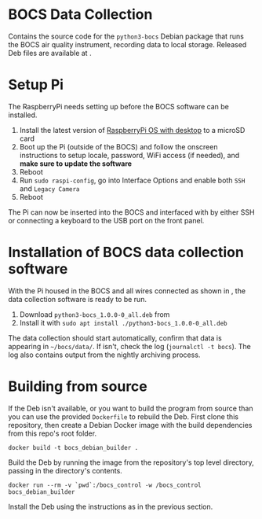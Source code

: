 # BOCS Data Collection

Contains the source code for the `python3-bocs` Debian package that runs the BOCS air quality instrument, recording data to local storage.
Released Deb files are available at <TODO>.

# Setup Pi

The RaspberryPi needs setting up before the BOCS software can be installed.

  1. Install the latest version of [RaspberryPi OS with desktop](https://www.raspberrypi.com/software/) to a microSD card
  2. Boot up the Pi (outside of the BOCS) and follow the onscreen instructions to setup locale, password, WiFi access (if needed), and **make sure to update the software**
  3. Reboot
  4. Run `sudo raspi-config`, go into Interface Options and enable both `SSH` and `Legacy Camera`
  5. Reboot

The Pi can now be inserted into the BOCS and interfaced with by either SSH or connecting a keyboard to the USB port on the front panel.

# Installation of BOCS data collection software

With the Pi housed in the BOCS and all wires connected as shown in <TODO document>, the data collection software is ready to be run.

  1. Download `python3-bocs_1.0.0-0_all.deb` from <TODO location> 
  2. Install it with `sudo apt install ./python3-bocs_1.0.0-0_all.deb`

The data collection should start automatically, confirm that data is appearing in `~/bocs/data/`.
If isn't, check the log (`journalctl -t bocs`).
The log also contains output from the nightly archiving process.

# Building from source

If the Deb isn't available, or you want to build the program from source than you can use the provided `Dockerfile` to rebuild the Deb.
First clone this repository, then create a Debian Docker image with the build dependencies from this repo's root folder.

```
docker build -t bocs_debian_builder .
```

Build the Deb by running the image from the repository's top level directory, passing in the directory's contents.

```
docker run --rm -v `pwd`:/bocs_control -w /bocs_control bocs_debian_builder
```

Install the Deb using the instructions as in the previous section.

